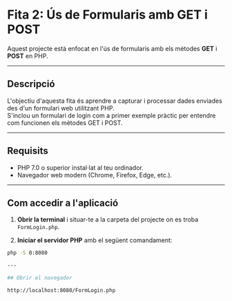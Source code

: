 # Fita 2: Ús de Formularis amb GET i POST

Aquest projecte està enfocat en l'ús de formularis amb els mètodes **GET** i **POST** en PHP.

---

## Descripció

L'objectiu d'aquesta fita és aprendre a capturar i processar dades enviades des d'un formulari web utilitzant PHP.  
S'inclou un formulari de login com a primer exemple pràctic per entendre com funcionen els mètodes GET i POST.

---

## Requisits

- PHP 7.0 o superior instal·lat al teu ordinador.
- Navegador web modern (Chrome, Firefox, Edge, etc.).

---

## Com accedir a l'aplicació

1. **Obrir la terminal** i situar-te a la carpeta del projecte on es troba `FormLogin.php`.

2. **Iniciar el servidor PHP** amb el següent comandament:

```bash
php -S 0:8080

---

## Obrir el navegador

http://localhost:8080/FormLogin.php

